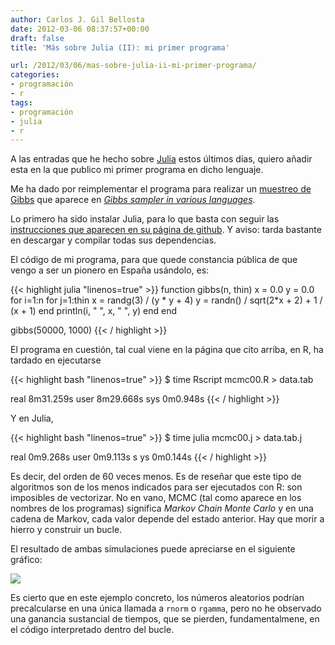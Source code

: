 ```yaml
---
author: Carlos J. Gil Bellosta
date: 2012-03-06 08:37:57+00:00
draft: false
title: 'Más sobre Julia (II): mi primer programa'

url: /2012/03/06/mas-sobre-julia-ii-mi-primer-programa/
categories:
- programación
- r
tags:
- programación
- julia
- r
---
```


A las entradas que he hecho sobre [Julia](http://julialang.org/) estos últimos días, quiero añadir esta en la que publico mi primer programa en dicho lenguaje.

Me ha dado por reimplementar el programa para realizar un [muestreo de Gibbs](http://es.wikipedia.org/wiki/Muestreo_de_Gibbs) que aparece en [_Gibbs sampler in various languages_](http://darrenjw.wordpress.com/2011/07/16/gibbs-sampler-in-various-languages-revisited/).

Lo primero ha sido instalar Julia, para lo que basta con seguir las [instrucciones que aparecen en su página de github](https://github.com/JuliaLang/julia#readme). Y aviso: tarda bastante en descargar y compilar todas sus dependencias.

El código de mi programa, para que quede constancia pública de que vengo a ser un pionero en España usándolo, es:


{{< highlight julia "linenos=true" >}}
function gibbs(n, thin)
        x = 0.0
        y = 0.0
        for i=1:n
                for j=1:thin
                        x = randg(3) / (y * y + 4)
                        y = randn() / sqrt(2*x + 2) + 1 / (x + 1)
                end
                println(i, " ", x, " ", y)
        end
end

gibbs(50000, 1000)
{{< / highlight >}}

El programa en cuestión, tal cual viene en la página que cito arriba, en R, ha tardado en ejecutarse

{{< highlight bash "linenos=true" >}}
$ time Rscript mcmc00.R > data.tab

real 8m31.259s
user 8m29.668s
sys 0m0.948s
{{< / highlight >}}

Y en Julia,

{{< highlight bash "linenos=true" >}}
$ time julia mcmc00.j > data.tab.j

real 0m9.268s
user 0m9.113s s
ys 0m0.144s
{{< / highlight >}}

Es decir, del orden de 60 veces menos. Es de reseñar que este tipo de algoritmos son de los menos indicados para ser ejecutados con R: son imposibles de vectorizar. No en vano, MCMC (tal como aparece en los nombres de los programas) significa _Markov Chain Monte Carlo_ y en una cadena de Markov, cada valor depende del estado anterior. Hay que morir a hierro y construir un bucle.

El resultado de ambas simulaciones puede apreciarse en el siguiente gráfico:

[![](/wp-uploads/2012/03/simulations_output001.png)
](/wp-uploads/2012/03/simulations_output001.png)

Es cierto que en este ejemplo concreto, los números aleatorios podrían precalcularse en una única llamada a `rnorm` o `rgamma`, pero no he observado una ganancia sustancial de tiempos, que se pierden, fundamentalmene, en el código interpretado dentro del bucle.
